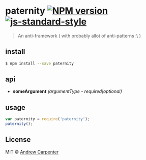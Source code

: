 # paternity [![NPM version](https://badge.fury.io/js/paternity.svg)](https://npmjs.org/package/paternity)   [![js-standard-style](https://img.shields.io/badge/code%20style-standard-brightgreen.svg?style=flat)](https://github.com/feross/standard)

> An anti-framework ( with probably allot of anti-patterns :\ )

## install

```sh
$ npm install --save paternity
```

## api
- **someArgument** *(argumentType - required|optional)*

## usage

```js
var paternity = require('paternity');
paternity();
```

## License

MIT © [Andrew Carpenter](https://github.com/doesdev)
